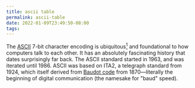 ```yaml
---
title: ascii table
permalink: ascii-table
date: 2022-01-09T23:49:50-08:00
tags:
---
```


The [ASCII] 7-bit character encoding is ubiquitous[^actually utf8] and
foundational to how computers talk to each other. It has an absolutely
fascinating history that dates surprisingly far back. The ASCII standard
started in 1963, and was iterated until 1986. ASCII was based on ITA2, a
telegraph standard from 1924, which itself derived from [Baudot code] from
1870—literally the beginning of digital communication (the namesake for "baud"
speed).

<style innerHTML=".ascii-table td:first-child { background: #00000008; }" />
<pre class="ascii-table">
|            | `0x00`          | `0x10`          | `0x20` | `0x30` | `0x40` | `0x50` | `0x60`  | `0x70`     |
| ---------- | --------------- | --------------- | ------ | ------ | ------ | ------ | ------- | ---------- |
| **`0x00`** | [`␀`] `⌃@` `\0` | [`␐`] `⌃P`      | Space  | `0`    | `@`    | `P`    | `` ` `` | `p`        |
| **`0x01`** | [`␁`] `⌃A`      | [`␑`] `⌃Q`      | `!`    | `1`    | `A`    | `Q`    | `a`     | `q`        |
| **`0x02`** | [`␂`] `⌃B`      | [`␒`] `⌃R`      | `"`    | `2`    | `B`    | `R`    | `b`     | `r`        |
| **`0x03`** | [`␃`] `⌃C`      | [`␓`] `⌃S`      | `#`    | `3`    | `C`    | `S`    | `c`     | `s`        |
| **`0x04`** | [`␄`] `⌃D`      | [`␔`] `⌃T`      | `$`    | `4`    | `D`    | `T`    | `d`     | `t`        |
| **`0x05`** | [`␅`] `⌃E`      | [`␕`] `⌃U`      | `%`    | `5`    | `E`    | `U`    | `e`     | `u`        |
| **`0x06`** | [`␆`] `⌃F`      | [`␖`] `⌃V`      | `&`    | `6`    | `F`    | `V`    | `f`     | `v`        |
| **`0x07`** | [`␇`] `⌃G` `\a` | [`␗`] `⌃W`      | `'`    | `7`    | `G`    | `W`    | `g`     | `w`        |
| **`0x08`** | [`␈`] `⌃H` `\b` | [`␘`] `⌃X`      | `(`    | `8`    | `H`    | `X`    | `h`     | `x`        |
| **`0x09`** | [`␉`] `⌃I` `\t` | [`␙`] `⌃Y`      | `)`    | `9`    | `I`    | `Y`    | `i`     | `y`        |
| **`0x0A`** | [`␊`] `⌃J` `\n` | [`␚`] `⌃Z`      | `*`    | `:`    | `J`    | `Z`    | `j`     | `z`        |
| **`0x0B`** | [`␋`] `⌃H` `\v` | [`␛`] `⌃[` `\e` | `+`    | `;`    | `K`    | `[`    | `k`     | `{`        |
| **`0x0C`** | [`␌`] `⌃L` `\f` | [`␜`] `⌃\`      | `,`    | `<`    | `L`    | `\`    | `l`     | `\|`       |
| **`0x0D`** | [`␍`] `⌃M` `\r` | [`␝`] `⌃]`      | `-`    | `=`    | `M`    | `]`    | `m`     | `}`        |
| **`0x0E`** | [`␎`] `⌃N`      | [`␞`] `⌃^`      | `.`    | `>`    | `N`    | `^`    | `n`     | `~`        |
| **`0x0F`** | [`␏`] `⌃O`      | [`␟`] `⌃_`      | `/`    | `?`    | `O`    | `_`    | `o`     | [`␡`] `⌃?` |
</pre>

Other fun facts about ASCII:

- The first 128 Unicode values are ASCII. UTF-8, the most common modern
  encoding, uses a variable number of bytes to cover the full Unicode spectrum,
  but just happens to use exactly one byte for the first 128 and exactly matches
  ASCII. That means every ancient ASCII file is also a valid modern UTF-8 file.
  This is a _beautiful_ hack and a major reason for the success of UTF-8.
- The number digits are carefully placed so [BCD] can be converted to ASCII and
  vice-versa in one instruction: `ascii = bcd XOR 0x30`.
- Many keys you still reach via Shift on a modern keyboard are either `0x10` or
  `0x20` above their standard key, a holdover from mechanical typewriters.
- Lowercase letters are exactly `0x20` above uppercase.
- Your "control" key has a `⌃` on it because its original purpose was to remap
  typical keys to control keys by xor'ing the highest bit `0x40` (`XOR` also
  happens to be `^` in C). Some of these vestiges of the past still work
  everywhere, and all should work in your terminal! Try `⌃H` for a home-row
  oriented backspace.

[^actually utf8]: These days it's really UTF-8 thats ubiquitous.

[ascii]: https://en.wikipedia.org/wiki/ASCII
[baudot code]: https://en.wikipedia.org/wiki/Baudot_code
[bcd]: https://en.wikipedia.org/wiki/Binary-coded_decimal
[`␀`]: https://en.wikipedia.org/wiki/Null_character 'Null'
[`␁`]: https://en.wikipedia.org/wiki/Start_of_Heading 'Start of Heading'
[`␂`]: https://en.wikipedia.org/wiki/Start_of_Text 'Start of Text'
[`␃`]: https://en.wikipedia.org/wiki/End-of-Text_character 'End of Text'
[`␄`]: https://en.wikipedia.org/wiki/End-of-Transmission_character 'End of Transmission'
[`␅`]: https://en.wikipedia.org/wiki/Enquiry_character 'Enquiry'
[`␆`]: https://en.wikipedia.org/wiki/Acknowledge_character 'Acknowledgement'
[`␇`]: https://en.wikipedia.org/wiki/Bell_character 'Bell'
[`␈`]: https://en.wikipedia.org/wiki/Backspace 'Backspace'
[`␉`]: https://en.wikipedia.org/wiki/Horizontal_Tab 'Horizontal Tab'
[`␊`]: https://en.wikipedia.org/wiki/Line_Feed 'Line Feed'
[`␋`]: https://en.wikipedia.org/wiki/Vertical_Tab 'Vertical Tab'
[`␌`]: https://en.wikipedia.org/wiki/Form_Feed 'Form Feed'
[`␍`]: https://en.wikipedia.org/wiki/Carriage_Return 'Carriage Return'
[`␎`]: https://en.wikipedia.org/wiki/Shift_Out 'Shift Out'
[`␏`]: https://en.wikipedia.org/wiki/Shift_In 'Shift In'
[`␐`]: https://en.wikipedia.org/wiki/Data_Link_Escape 'Data Link Escape'
[`␑`]: https://en.wikipedia.org/wiki/Device_Control_1 'Device Control 1 / XON / Resume'
[`␒`]: https://en.wikipedia.org/wiki/Device_Control_2 'Device Control 2'
[`␓`]: https://en.wikipedia.org/wiki/Device_Control_3 'Device Control 3 / XOFF / Pause'
[`␔`]: https://en.wikipedia.org/wiki/Device_Control_4 'Device Control 4'
[`␕`]: https://en.wikipedia.org/wiki/Negative-acknowledge_character 'Negative Acknowledgement'
[`␖`]: https://en.wikipedia.org/wiki/Synchronous_Idle 'Synchronous Idle'
[`␗`]: https://en.wikipedia.org/wiki/End-of-Transmission-Block_character 'End of Transmission Block'
[`␘`]: https://en.wikipedia.org/wiki/Cancel_character 'Cancel'
[`␙`]: https://en.wikipedia.org/wiki/End_of_Medium 'End of Medium'
[`␚`]: https://en.wikipedia.org/wiki/Substitute_character 'Substitute'
[`␛`]: https://en.wikipedia.org/wiki/Escape_character 'Escape'
[`␜`]: https://en.wikipedia.org/wiki/File_Separator 'File Separator'
[`␝`]: https://en.wikipedia.org/wiki/Group_Separator 'Group Separator'
[`␞`]: https://en.wikipedia.org/wiki/Record_Separator 'Record Separator'
[`␟`]: https://en.wikipedia.org/wiki/Unit_Separator 'Unit Separator'
[`␡`]: https://en.wikipedia.org/wiki/Delete_character 'Delete'
